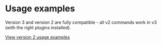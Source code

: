 # Usage examples

Version 3 and version 2 are fully compatible - all v2 commands work in v3 (with the right plugins installed).

[View version 2 usage examples](http://nathanaeljones.com/155/image-resizer-v2-examples/)